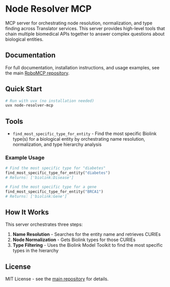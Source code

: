 # Node Resolver MCP

MCP server for orchestrating node resolution, normalization, and type finding across Translator services. This server provides high-level tools that chain multiple biomedical APIs together to answer complex questions about biological entities.

## Documentation

For full documentation, installation instructions, and usage examples, see the main [RoboMCP repository](https://github.com/cbizon/RoboMCP).

## Quick Start

```bash
# Run with uvx (no installation needed)
uvx node-resolver-mcp
```

## Tools

- `find_most_specific_type_for_entity` - Find the most specific Biolink type(s) for a biological entity by orchestrating name resolution, normalization, and type hierarchy analysis

### Example Usage

```python
# Find the most specific type for "diabetes"
find_most_specific_type_for_entity("diabetes")
# Returns: ['biolink:Disease']

# Find the most specific type for a gene
find_most_specific_type_for_entity("BRCA1")
# Returns: ['biolink:Gene']
```

## How It Works

This server orchestrates three steps:

1. **Name Resolution** - Searches for the entity name and retrieves CURIEs
2. **Node Normalization** - Gets Biolink types for those CURIEs
3. **Type Filtering** - Uses the Biolink Model Toolkit to find the most specific types in the hierarchy

## License

MIT License - see the [main repository](https://github.com/cbizon/RoboMCP) for details.
